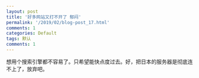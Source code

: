 ```yaml
---
layout: post
title: '好多网站又打不开了 郁闷'
permalink: '/2019/02/blog-post_17.html'
comments: 1
categories: Default
tags: 默认
comments: 1
---
```

想用个搜索引擎都不容易了。只希望能快点度过去。好，把日本的服务器是彻底连不上了，放弃吧。